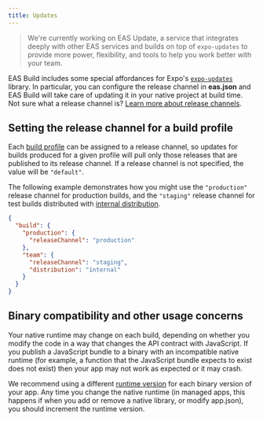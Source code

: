 ```yaml
---
title: Updates
---
```


<!-- TODO: talk about considerations re: environment variables and expo publish -->

> We're currently working on EAS Update, a service that integrates deeply with other EAS services and builds on top of `expo-updates` to provide more power, flexibility, and tools to help you work better with your team.

EAS Build includes some special affordances for Expo's [`expo-updates`](/versions/latest/sdk/updates.md) library. In particular, you can configure the release channel in **eas.json** and EAS Build will take care of updating it in your native project at build time. Not sure what a release channel is? [Learn more about release channels](/distribution/release-channels.md).

## Setting the release channel for a build profile

Each [build profile](./eas-json.md#build-profiles) can be assigned to a release channel, so updates for builds produced for a given profile will pull only those releases that are published to its release channel. If a release channel is not specified, the value will be `"default"`.

The following example demonstrates how you might use the `"production"` release channel for production builds, and the `"staging"` release channel for test builds distributed with [internal distribution](internal-distribution.md).

```json
{
  "build": {
    "production": {
      "releaseChannel": "production"
    },
    "team": {
      "releaseChannel": "staging",
      "distribution": "internal"
    }
  }
}
```

## Binary compatibility and other usage concerns

Your native runtime may change on each build, depending on whether you modify the code in a way that changes the API contract with JavaScript. If you publish a JavaScript bundle to a binary with an incompatible native runtime (for example, a function that the JavaScript bundle expects to exist does not exist) then your app may not work as expected or it may crash.

We recommend using a different [runtime version](/distribution/runtime-versions.md) for each binary version of your app. Any time you change the native runtime (in managed apps, this happens if when you add or remove a native library, or modify app.json), you should increment the runtime version.
